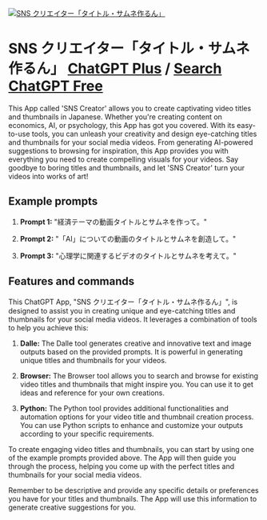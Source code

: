 
[![SNS クリエイター「タイトル・サムネ作るん」](https://files.oaiusercontent.com/file-cwvCi27v87RP1fQlcYzhek4V?se=2123-10-17T14%3A19%3A18Z&sp=r&sv=2021-08-06&sr=b&rscc=max-age%3D31536000%2C%20immutable&rscd=attachment%3B%20filename%3D65134aae-709e-4a57-901d-6708f7581f32.png&sig=IPvoy22F0U9z5Ze7pOC8s8uBy6Jto%2BVK8b7Iq9S0UPo%3D)](https://chat.openai.com/g/g-q8RQzOVq9-sns-kurieita-taitorusamunezuo-run)

# SNS クリエイター「タイトル・サムネ作るん」 [ChatGPT Plus](https://chat.openai.com/g/g-q8RQzOVq9-sns-kurieita-taitorusamunezuo-run) / [Search ChatGPT Free](https://gptcall.net/index.html#/?search=SNS%20%E3%82%AF%E3%83%AA%E3%82%A8%E3%82%A4%E3%82%BF%E3%83%BC%E3%80%8C%E3%82%BF%E3%82%A4%E3%83%88%E3%83%AB%E3%83%BB%E3%82%B5%E3%83%A0%E3%83%8D%E4%BD%9C%E3%82%8B%E3%82%93%E3%80%8D)

This App called 'SNS Creator' allows you to create captivating video titles and thumbnails in Japanese. Whether you're creating content on economics, AI, or psychology, this App has got you covered. With its easy-to-use tools, you can unleash your creativity and design eye-catching titles and thumbnails for your social media videos. From generating AI-powered suggestions to browsing for inspiration, this App provides you with everything you need to create compelling visuals for your videos. Say goodbye to boring titles and thumbnails, and let 'SNS Creator' turn your videos into works of art!

## Example prompts

1. **Prompt 1:** "経済テーマの動画タイトルとサムネを作って。"

2. **Prompt 2:** "「AI」についての動画のタイトルとサムネを創造して。"

3. **Prompt 3:** "心理学に関連するビデオのタイトルとサムネを考えて。"


## Features and commands

This ChatGPT App, "SNS クリエイター「タイトル・サムネ作るん」", is designed to assist you in creating unique and eye-catching titles and thumbnails for your social media videos. It leverages a combination of tools to help you achieve this:

1. **Dalle:** The Dalle tool generates creative and innovative text and image outputs based on the provided prompts. It is powerful in generating unique titles and thumbnails for your videos.

2. **Browser:** The Browser tool allows you to search and browse for existing video titles and thumbnails that might inspire you. You can use it to get ideas and reference for your own creations.

3. **Python:** The Python tool provides additional functionalities and automation options for your video title and thumbnail creation process. You can use Python scripts to enhance and customize your outputs according to your specific requirements.


To create engaging video titles and thumbnails, you can start by using one of the example prompts provided above. The App will then guide you through the process, helping you come up with the perfect titles and thumbnails for your social media videos.

Remember to be descriptive and provide any specific details or preferences you have for your titles and thumbnails. The App will use this information to generate creative suggestions for you.


